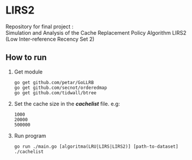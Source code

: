 # LIRS2
Repository for final project :  
Simulation and Analysis of the Cache Replacement Policy Algorithm LIRS2 (Low Inter-reference Recency Set 2)

## How to run
1. Get module
   ```
   go get github.com/petar/GoLLRB
   go get github.com/secnot/orderedmap
   go get github.com/tidwall/btree
   ```
3. Set the cache size in the ***cachelist*** file. e.g:
   ```
   1000
   20000
   500000
   ```
4. Run program
   ```
   go run ./main.go [algoritma(LRU|LIRS|LIRS2)] [path-to-dataset] ./cachelist
   ```
